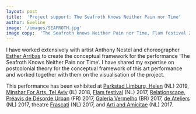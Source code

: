 ```yaml
---
layout: post
title:  'Project support: The Seafroth Knows Neither Pain nor Time'
author: Eveline
image: '/images/SEAFROTH.jpg'
image copy:  'The Seafroth knows Neither Pain nor Time, Flam festival 2017, picture by Thomas Lenden'
---
```


I have worked extensively with artist Anthony Nestel and choreographer [Esther Arribas](https://estherarribas.com) to create the conceptual framework for the performance ‘The Seafroth Knows Neither Pain nor Time’. I have shared my expertise on postcolonial theory for the conceptual framework of this art performance and worked together with them on the visualisation of the project. 

This performance has been exhibited at [Parkstad Limburg, Helen](https://www.plt.nl) (NL) 2019, [Minshar For Arts, Tel Aviv](https://www.minshar.org.il/english/) (IL) 2018, [Flam festival](https://www.flam.online/) (NL) 2017, [Relationscape, Préavis de Désorde Urban](https://redplexus.org/en/2019/06/21/preavis-de-desordre-urbain-10-2/) (FR) 2017, [Galeria Vermelho](https://www.galeriavermelho.com.br/) (BR) 2017, [de Ateliers](https://www.de-ateliers.nl/) (NL) 2017, theatre [Frascati](https://www.frascatitheater.nl/?language=en) (NL) 2017, and [Arti and Amicitae](https://www.arti.nl/) (NL) 2017.
